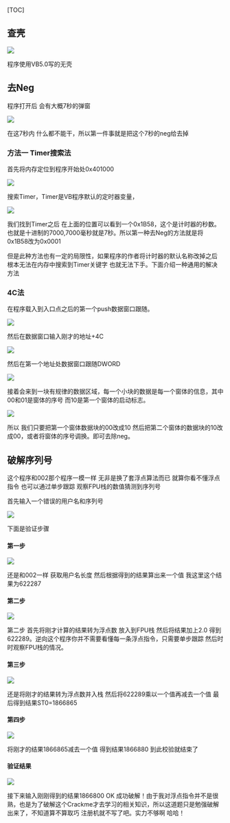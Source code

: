 [TOC]

## 查壳

![](https://ws1.sinaimg.cn/large/006Rs2Luly1g0bz34vve9j30jl0bdmzb.jpg)

程序使用VB5.0写的无壳

## 去Neg

程序打开后 会有大概7秒的弹窗

![](https://ws1.sinaimg.cn/large/006Rs2Luly1g0bz4vposdj308u06ltbl.jpg)

在这7秒内 什么都不能干，所以第一件事就是把这个7秒的neg给去掉

### 方法一 Timer搜索法

首先将内存定位到程序开始处0x401000

![](https://ws1.sinaimg.cn/large/006Rs2Luly1g0bz7qrx65j30oz0cejtj.jpg)

搜索Timer，Timer是VB程序默认的定时器变量，

![](https://ws1.sinaimg.cn/large/006Rs2Luly1g0bz936hc9j30ra0g7ad1.jpg)

我们找到Timer之后 在上面的位置可以看到一个0x1B58，这个是计时器的秒数。也就是十进制的7000,7000毫秒就是7秒。所以第一种去Neg的方法就是将0x1B58改为0x0001

但是此种方法也有一定的局限性，如果程序的作者将计时器的默认名称改掉之后 根本无法在内存中搜索到Timer关键字 也就无法下手。下面介绍一种通用的解决方法

### 4C法

在程序载入到入口点之后的第一个push数据窗口跟随。

![](https://ws1.sinaimg.cn/large/006Rs2Luly1g0bzd0oybtj30qo0i6jul.jpg)

然后在数据窗口输入刚才的地址+4C

![](https://ws1.sinaimg.cn/large/006Rs2Luly1g0bze6qv4nj30mn0a875u.jpg)

然后在第一个地址处数据窗口跟随DWORD

![](https://ws1.sinaimg.cn/large/006Rs2Luly1g0bzf4hy05j30ni0b2ta9.jpg)

接着会来到一块有规律的数据区域，每一个小块的数据是每一个窗体的信息，其中00和01是窗体的序号 而10是第一个窗体的启动标志。

![](https://ws1.sinaimg.cn/large/006Rs2Luly1g0bzfstv7vj30r30g1n03.jpg)

所以 我们只要把第一个窗体数据块的00改成10 然后把第二个窗体的数据块的10改成00，或者将窗体的序号调换。即可去除neg。

## 破解序列号

这个程序和002那个程序一模一样 无非是换了套浮点算法而已 就算你看不懂浮点指令 也可以通过单步跟踪 观察FPU栈的数值猜测到序列号

首先输入一个错误的用户名和序列号

![](https://ws1.sinaimg.cn/large/006Rs2Luly1g0f0xozan0j308z06r3zr.jpg)

下面是验证步骤

#### 第一步

![](https://ws1.sinaimg.cn/large/006Rs2Luly1g0f0vrcb5cj30ru0cmq5l.jpg)

还是和002一样 获取用户名长度 然后根据得到的结果算出来一个值 我这里这个结果为622287

#### 第二步

![](https://ws1.sinaimg.cn/large/006Rs2Luly1g0f0zp5s8bj311p0ckq64.jpg)

第二步 首先将刚才计算的结果转为浮点数 放入到FPU栈 然后将结果加上2.0 得到622289。逆向这个程序你并不需要看懂每一条浮点指令，只需要单步跟踪 然后时时观察FPU栈的情况。

#### 第三步

![](https://ws1.sinaimg.cn/large/006Rs2Luly1g0f12kr9mlj310u0cdq5y.jpg)

还是将刚才的结果转为浮点数并入栈 然后将622289乘以一个值再减去一个值 最后得到结果ST0=1866865

#### 第四步

![](https://ws1.sinaimg.cn/large/006Rs2Luly1g0f14inoksj311o0ar76s.jpg)

将刚才的结果1866865减去一个值 得到结果1866880 到此校验就结束了

#### 验证结果

![](https://ws1.sinaimg.cn/large/006Rs2Luly1g0f16mpcrfj30lm0cr403.jpg)

接下来输入刚刚得到的结果1866800 OK 成功破解！由于我对浮点指令并不是很熟，也是为了破解这个Crackme才去学习的相关知识，所以这道题只是勉强破解出来了，不知道算不算取巧 注册机就不写了吧。实力不够啊 哈哈！

